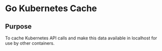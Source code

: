 # Go Kubernetes Cache

## Purpose

To cache Kubernetes API calls and make this data available in localhost for use by other containers.

